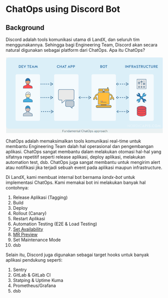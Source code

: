 # ChatOps using Discord Bot

## Background

Discord adalah tools komunikasi utama di LandX, dan seluruh tim menggunakannya. Sehingga bagi Engineering Team, Discord akan secara natural digunakan sebagai platform dari ChatOps. Apa itu ChatOps?

![chatops-screenshot](/images/chatops.png)

ChatOps adalah memaksimalkan tools komunikasi real-time untuk membantu Engineering Team dalah hal operasional dan pengembangan aplikasi. ChatOps sangat membantu dalam melakukan otomasi hal-hal yang sifatnya repetitif seperti release aplikasi, deploy aplikasi, melakukan automation test, dsb. ChatOps juga sangat membantu untuk mengirim alert atau notifikasi jika terjadi sebuah event pada aplikasi maupun infrastructure.

Di LandX, kami membuat internal bot bernama *landx-bot* untuk implementasi ChatOps. Kami memakai bot ini melakukan banyak hal contohnya:
1. Release Aplikasi (Tagging)
2. Build
3. Deploy
4. Rollout (Canary)
5. Restart Aplikasi
6. Automation Testing (E2E & Load Testing)
7. [Set Availability](/workflows/availability.md)
8. [MR Preview](mr-preview.md)
9. Set Maintenance Mode
10. dsb

Selain itu, Discord juga digunakan sebagai target hooks untuk banyak aplikasi pendukung seperti:
1. Sentry
2. GitLab & GitLab CI
3. Statping & Uptime Kuma
4. Prometheus/Grafana
5. dsb